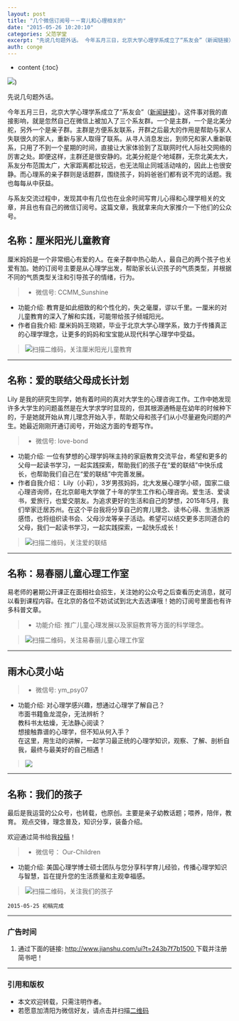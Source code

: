 ```yaml
---
layout: post
title: "几个微信订阅号－－育儿和心理相关的"
date: "2015-05-26 10:20:10"
categories: 父范学堂
excerpt: "先说几句题外话。 今年五月三日，北京大学心理学系成立了“系友会”（新闻链接）。这件事对我的直接影响，就是忽然自己在微信上被加入了三个系友群。一个..."
auth: conge
---
```

* content
{:toc}

![](/assets/images/父范学堂/118382-0816e0f1366eb66a.jpeg))

先说几句题外话。

今年五月三日，北京大学心理学系成立了“系友会”（[新闻链接](http://www.psy.pku.edu.cn/news.php?id=862)）。这件事对我的直接影响，就是忽然自己在微信上被加入了三个系友群。一个是主群，一个是北美分舵，另外一个是亲子群。主群是方便系友联系，开群之后最大的作用是帮助与家人失联很久的家人，重新与家人取得了联系。从寻人消息发出，到师兄和家人重新联系，只用了不到一个星期的时间，直接让大家体验到了互联网时代人际社交网络的厉害之处。即便这样，主群还是很安静的。北美分舵是个地域群，无奈北美太大，系友分布范围太广，大家距离都比较远，也无法阻止同城活动啥的，因此上也很安静。而心理系的亲子群则是话题群，围绕孩子，妈妈爸爸们都有说不完的话题。我也每每从中获益。

与系友交流过程中，发现其中有几位也在业余时间写育儿心得和心理学相关的文章，并且也有自己的微信订阅号。这篇文章，我就拿来向大家推介一下他们的公众号。

##  名称：厘米阳光儿童教育

厘米妈妈是一个非常细心有爱的人。在亲子群中热心助人，最自己的两个孩子也关爱有加。她的订阅号主要是从心理学出发，帮助家长认识孩子的气质类型，并根据不同的气质类型关注和引导孩子的情绪，行为。

>* 微信号: CCMM_Sunshine
* 功能介绍: 教育是如此细致的和个性化的，失之毫厘，谬以千里。一厘米的对儿童教育的深入了解和实践，可能带给孩子倾城阳光。  
* 作者自我介紹: 厘米妈妈王晓颖，毕业于北京大学心理学系，致力于传播真正的心理学理念，让更多的妈妈和宝宝能从现代科学心理学中受益。

> ![扫描二维码，关注厘米阳光儿童教育](http://mp.weixin.qq.com/mp/qrcode?scene=10000004&size=102&__biz=MzA5NzQ4NTE3OA==)

----

## 名称：爱的联结父母成长计划 

 Lily 是我的研究生同学，她有着时间的真对大学生的心理咨询工作。工作中她发现许多大学生的问题虽然是在大学求学时显现的，但其根源通畅是在幼年的时候种下的，于是她就开始从育儿理念开始入手，帮助父母和孩子们从小尽量避免问题的产生。她最近刚刚开通订阅号，开始这方面的专题写作。

> * 微信号: love-bond
* 功能介绍: 一位有梦想的心理学妈咪主持的家庭教育交流平台，希望和更多的父母一起读书学习，一起实践探索，帮助我们的孩子在“爱的联结”中快乐成长，也帮助我们自己在“爱的联结”中完善发展。
* 作者自我介绍： Lily（小莉），3岁男孩妈妈，北大发展心理学小硕，国家二级心理咨询师，在北京邮电大学做了十年的学生工作和心理咨询。爱生活、爱读书，爱旅行，也爱交朋友。为追求更好的生活和自己的梦想，2015年5月，我们举家迁居苏州。在这个平台我将分享自己的育儿理念、读书心得、生活旅游感悟，也将组织读书会、父母沙龙等亲子活动。希望可以结交更多志同道合的父母，我们一起读书学习，一起实践探索，一起快乐成长！

> ![扫描二维码，关注爱的联结](http://mp.weixin.qq.com/mp/qrcode?scene=10000004&size=102&__biz=MzAwNjUzNzQ2Mw==)

----

## 名称：易春丽儿童心理工作室 

易老师的暑期公开课正在面相社会招生，关注她的公众号之后查看历史消息，就可以看到课程内容。在北京的各位不妨试试到北大去选课哦！她的订阅号里面也有许多科普文章。

> * 功能介绍: 推广儿童心理发展以及家庭教育等方面的科学理念。

> ![扫描二维码，关注易春丽儿童心理工作室](http://mp.weixin.qq.com/mp/qrcode?scene=10000005&size=102&__biz=MzA3OTU1MzUwNA==)

----

## 雨木心灵小站 

> * 微信号: ym_psy07
* 功能介绍: 对心理学感兴趣，想通过心理学了解自己？  
市面书籍鱼龙混杂，无法辨析？  
教科书太枯燥，无法静心阅读？  
想接触靠谱的心理学，但不知从何入手？  
在这里，用生动的讲解，一起学习最正统的心理学知识，观察、了解、剖析自我，最终与最美好的自己相遇！

> ![](http://mp.weixin.qq.com/mp/qrcode?scene=10000005&size=102&__biz=MzAxODI3MzE2Ng==)

----

## 名称：我们的孩子

最后是我运营的公众号，也转载，也原创。主要是亲子幼教话题；喂养，陪伴，教育。 观点交锋，理念普及，知识分享，装备介绍。

欢迎通过简书给我[投稿](http://www.jianshu.com/collection/928880c071b5)！

> * 微信号： Our-Children
* 功能介绍: 美国心理学博士硕士团队与您分享科学育儿经验，传播心理学知识与智慧，旨在提升您的生活质量和主观幸福感。

> ![扫描二维码，关注我们的孩子](http://mp.weixin.qq.com/mp/qrcode?scene=10000004&size=102&__biz=MzAwODM2MjQ1Ng==)


```
2015-05-25 初稿完成
```

--------

### 广告时间

1. 通过下面的链接: [http://www.jianshu.com/ui?t=243b7f7b1500 ](http://www.jianshu.com/ui?t=243b7f7b1500)下载并注册简书吧！

----

### 引用和版权

* 本文欢迎转载，只需注明作者。
* 若愿意加清阳为微信好友，请点击并扫描[二维码](http://upload.jianshu.io/users/qrcodes/118382/mmqrcode1426875251612.png)
